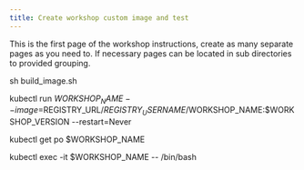 ```yaml
---
title: Create workshop custom image and test 
---
```


This is the first page of the workshop instructions, create as many separate pages as you need to. If necessary pages can be located in sub directories to provided grouping.

sh build_image.sh

kubectl run $WORKSHOP_NAME --image=$REGISTRY_URL/$REGISTRY_USERNAME/$WORKSHOP_NAME:$WORKSHOP_VERSION --restart=Never

kubectl get po $WORKSHOP_NAME

kubectl exec -it $WORKSHOP_NAME -- /bin/bash